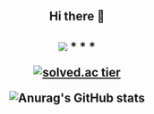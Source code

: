 <div align=center>
<h2>Hi there 👋<h2>
    
<img src="https://mblogthumb-phinf.pstatic.net/MjAxOTA2MDJfNzQg/MDAxNTU5NDgzMjcxMTc5.r31w7wXkd5bIjve5hftNOqawzjDiCva6q6xq-w5t8f8g.fZRDuiPlLxgId7OoeFJpMxdrZHkGlh8un-2viMxeix8g.GIF.studygir/tnTuXuT_%282%29.gif?type=w2">    
* * *
    
[![solved.ac tier](http://mazassumnida.wtf/api/generate_badge?boj=tph01198)](https://solved.ac/tph01198)
    
![Anurag's GitHub stats](https://github-readme-stats.vercel.app/api?username=DECOY-DUCK&show_icons=true&theme=radical)


<!--
**DECOY-DUCK/DECOY-DUCK** is a ✨ _special_ ✨ repository because its `README.md` (this file) appears on your GitHub profile.

Here are some ideas to get you started:

- 🔭 I’m currently working on ...
- 🌱 I’m currently learning ...
- 👯 I’m looking to collaborate on ...
- 🤔 I’m looking for help with ...
- 💬 Ask me about ...
- 📫 How to reach me: ...
- 😄 Pronouns: ...
- ⚡ Fun fact: ...
-->
</div>
